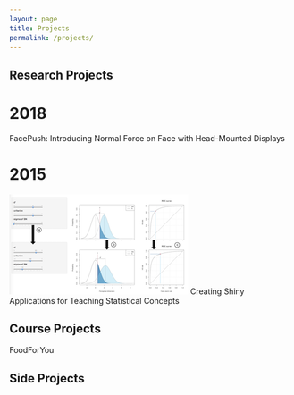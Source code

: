 ```yaml
---
layout: page
title: Projects
permalink: /projects/
---
```


Research Projects
-----------------

2018
====
FacePush: Introducing Normal Force on Face with Head-Mounted Displays

2015
====
![Shiny App in R](/assets/_images/sdt.png)
Creating Shiny Applications for Teaching Statistical Concepts

Course Projects
---------------

FoodForYou

Side Projects
-------------